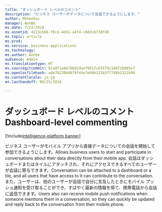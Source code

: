 ```yaml
---
title: "ダッシュボード レベルのコメント"
description: "ビジネス ユーザーがデータについて会話できるようにします。"
author: MShenhav
manager: AnnBe
ms.date: 7/22/2018
ms.assetid: 4213cbb6-f0ce-4dd1-a4f4-c0d3c6738fd8
ms.topic: article
ms.prod: 
ms.service: business-applications
ms.technology: 
ms.author: Annbe
audience: Admin
ms.translationtype: HT
ms.sourcegitcommit: b1a0f1e04786d2daef091fc6f6f9c168f2b005e7
ms.openlocfilehash: ade7b220bd079f4de7e99b121b3f7749b2322b9d
ms.contentlocale: ja-jp
ms.lasthandoff: 09/25/2018

---
```

# <a name="dashboard-level-commenting"></a><span data-ttu-id="4656d-103">ダッシュボード レベルのコメント</span><span class="sxs-lookup"><span data-stu-id="4656d-103">Dashboard-level commenting</span></span>

[!include[intelligence-platform banner](../../includes/intelligence-platform.md)]



<span data-ttu-id="4656d-104">ビジネス ユーザーがモバイル アプリから直接データについての会話を開始して参加できるようにします。</span><span class="sxs-lookup"><span data-stu-id="4656d-104">Allows business users to start and participate in conversations about their data directly from their mobile app.</span></span> <span data-ttu-id="4656d-105">会話はダッシュボードまたはタイルにアタッチされ、それにアクセスできるすべてのユーザーが会話に寄与できます。</span><span class="sxs-lookup"><span data-stu-id="4656d-105">Conversation can be attached to a dashboard or a tile, and all users that have access to it can contribute to the conversation.</span></span> <span data-ttu-id="4656d-106">また、ユーザーは、他のユーザーが会話で自分に言及したときにモバイル プッシュ通知を受け取ることができ、すばやく最新の情報を得て、携帯電話から会話に返信できます。</span><span class="sxs-lookup"><span data-stu-id="4656d-106">Users also can receive mobile push notifications when someone mentions them in a conversation, so they can quickly be updated and reply back to the conversation from their mobile phone.</span></span>


